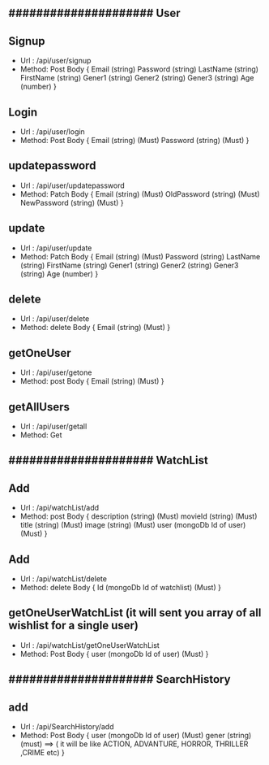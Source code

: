## ##################### User ######

## Signup
- Url : /api/user/signup 
- Method: Post
Body {
    Email (string)
    Password (string)
    LastName (string)
    FirstName (string)
    Gener1 (string)
    Gener2 (string)
    Gener3 (string)
    Age (number) 
}

## Login
- Url : /api/user/login 
- Method: Post
Body {
    Email (string) (Must)
    Password (string) (Must)
}

## updatepassword
- Url : /api/user/updatepassword 
- Method: Patch
Body {
    Email (string) (Must)
    OldPassword (string) (Must)
    NewPassword (string) (Must)
}

## update
- Url : /api/user/update 
- Method: Patch
Body {
    Email (string) (Must)
    Password (string)
    LastName (string)
    FirstName (string)
    Gener1 (string)
    Gener2 (string)
    Gener3 (string)
    Age (number)
}

## delete
- Url : /api/user/delete 
- Method: delete
Body {
    Email (string) (Must)
}

## getOneUser
- Url : /api/user/getone 
- Method: post
Body {
    Email (string) (Must)
}

## getAllUsers
- Url : /api/user/getall 
- Method: Get

## ##################### WatchList ######

## Add
- Url : /api/watchList/add 
- Method: post
Body {
    description (string) (Must)
    movieId (string) (Must)
    title (string) (Must)
    image (string) (Must)
    user (mongoDb Id of user) (Must)
}

## Add
- Url : /api/watchList/delete 
- Method: delete
Body {
    Id (mongoDb Id of watchlist) (Must)
}

## getOneUserWatchList (it will sent you array of all wishlist for a single user)
- Url : /api/watchList/getOneUserWatchList 
- Method: Post
Body {
    user (mongoDb Id of user) (Must)
}

## ##################### SearchHistory ######

## add
- Url : /api/SearchHistory/add 
- Method: Post
Body {
    user (mongoDb Id of user) (Must)
    gener (string) (must) ==> ( it will be like ACTION, ADVANTURE, HORROR, THRILLER ,CRIME etc)
}